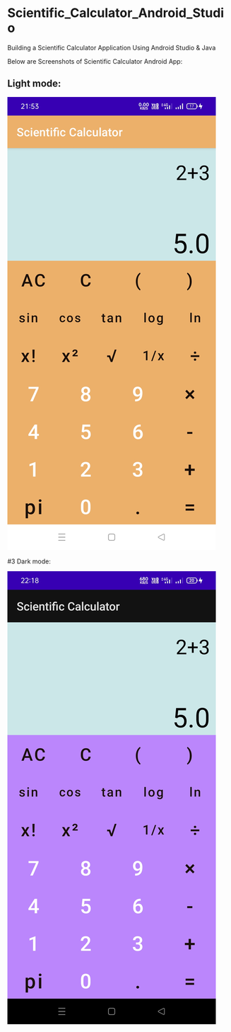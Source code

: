 # Scientific_Calculator_Android_Studio
Building a Scientific Calculator Application Using Android Studio &amp; Java                                                                                                               
                                                                                                                                                                                           
Below are Screenshots of Scientific Calculator Android App:
                                                                                                                                                                                  
## Light mode:                                                                                                                                                                                                                                                                                                                                       
![](https://raw.githubusercontent.com/SatyamOzaR/Scientific_Calculator_Android_Studio/master/light_mode.jpeg)                                                                     

#3 Dark mode:                                                                                                                                                                     
                                                                                                                                                                                   
![](https://raw.githubusercontent.com/SatyamOzaR/Scientific_Calculator_Android_Studio/master/dark_mode.jpeg)
